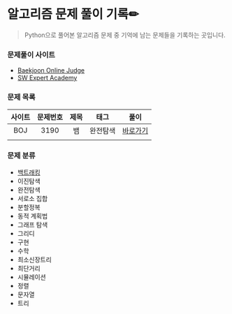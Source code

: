 # 알고리즘 문제 풀이 기록✏

> Python으로 풀어본 알고리즘 문제 중 기억에 남는 문제들을 기록하는 곳입니다.



### 문제풀이 사이트

- [Baekjoon Online Judge](https://www.acmicpc.net/)
- [SW Expert Academy](https://swexpertacademy.com/main/main.do)



### 문제 목록

| 사이트 | 문제번호 | 제목                       | 태그           | 풀이 |
| :--: | :--------------------------: | :-----------------: | :------:  | ---- |
| BOJ | 3190 | 뱀 | 완전탐색 | [바로가기](./BOJ_3190) |
|        |          |      |          |                        |



### 문제 분류

- [백트래킹](../TIL/Algorithm/Backtracking.md)
- 이진탐색
- 완전탐색
- 서로소 집합
- 분할정복
- 동적 계획법
- 그래프 탐색
- 그리디
- 구현
- 수학
- 최소신장트리
- 최단거리
- 시뮬레이션
- 정렬
- 문자열
- 트리

